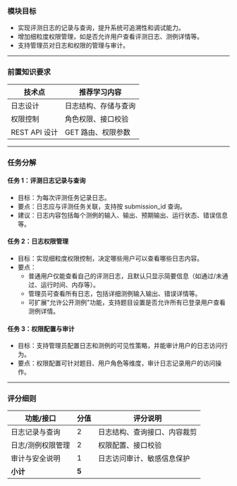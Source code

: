 <!-- ## Step 5：日志与权限管理

--- -->

### 模块目标

- 实现评测日志的记录与查询，提升系统可追溯性和调试能力。
- 增加细粒度权限管理，如是否允许用户查看评测日志、测例详情等。
- 支持管理员对日志和权限的管理与审计。

---

### 前置知识要求

| 技术点         | 推荐学习内容           |
| -------------- | ---------------------- |
| 日志设计       | 日志结构、存储与查询   |
| 权限控制       | 角色权限、接口校验     |
| REST API 设计  | GET 路由、权限参数     |

---

### 任务分解

#### 任务 1：评测日志记录与查询
- 目标：为每次评测任务记录日志。
- 要点：日志应与评测任务关联，支持按 submission_id 查询。
- 建议：日志内容包括每个测例的输入、输出、预期输出、运行状态、错误信息等。

#### 任务 2：日志权限管理
- 目标：实现细粒度权限控制，决定哪些用户可以查看哪些日志内容。
- 要点：
  - 普通用户仅能查看自己的评测日志，且默认只显示简要信息（如通过/未通过、运行时间、内存等）。
  - 管理员可查看所有日志，包括详细测例输入输出、错误详情等。
  - 可扩展"允许公开测例"功能，支持题目设置是否允许所有已登录用户查看测例详情。

#### 任务 3：权限配置与审计
- 目标：支持管理员配置日志和测例的可见性策略，并能审计用户的日志访问行为。
- 要点：权限配置可针对题目、用户角色等维度，审计日志记录用户的访问操作。

---

### 评分细则

| 功能/接口                | 分值 | 评分说明                         |
|--------------------------|------|----------------------------------|
| 日志记录与查询           | 2    | 日志结构、查询接口、内容裁剪      |
| 日志/测例权限管理        | 2    | 权限配置、接口校验                |
| 审计与安全说明           | 1    | 日志访问审计、敏感信息保护        |
| **小计**                 | **5**|                                  |